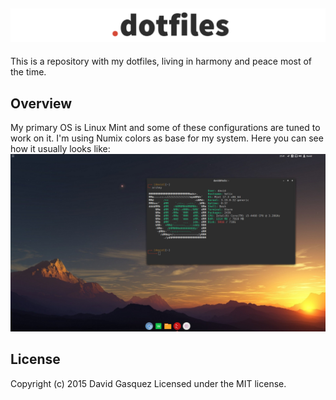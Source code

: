 ![logo](/assets/logo.png)
-------------------------

This is a repository with my dotfiles, living in harmony and peace most of the
time.

## Overview
My primary OS is Linux Mint and some of these configurations are tuned
to work on it. I'm using Numix colors as base for my system. Here you can see
how it usually looks like:
![Cinnamon](/assets/clean-desktop.png "Cinnamon")

License
-------

Copyright (c) 2015 David Gasquez
Licensed under the MIT license.
